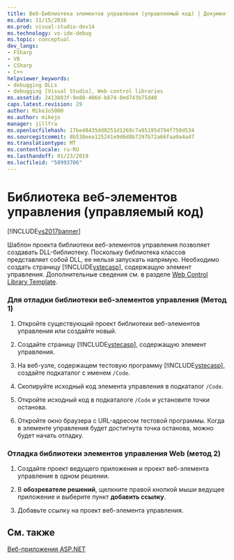 ```yaml
---
title: Веб-Библиотека элементов управления (управляемый код) | Документация Майкрософт
ms.date: 11/15/2016
ms.prod: visual-studio-dev14
ms.technology: vs-ide-debug
ms.topic: conceptual
dev_langs:
- FSharp
- VB
- CSharp
- C++
helpviewer_keywords:
- debugging DLLs
- debugging [Visual Studio], Web control libraries
ms.assetid: 2413883f-9e88-406d-b874-0ed743b75d40
caps.latest.revision: 29
author: MikeJo5000
ms.author: mikejo
manager: jillfra
ms.openlocfilehash: 17be48435dd8251d1269c7a95195d794f750d534
ms.sourcegitcommit: 8b538eea125241e9d6d8b7297b72a66faa9a4a47
ms.translationtype: MT
ms.contentlocale: ru-RU
ms.lasthandoff: 01/23/2019
ms.locfileid: "58993706"
---
```

# <a name="web-control-library-managed-code"></a>Библиотека веб-элементов управления (управляемый код)
[!INCLUDE[vs2017banner](../includes/vs2017banner.md)]

Шаблон проекта библиотеки веб-элементов управления позволяет создавать DLL-библиотеку. Поскольку библиотека классов представляет собой DLL, ее нельзя запускать напрямую. Необходимо создать страницу [!INCLUDE[vstecasp](../includes/vstecasp-md.md)], содержащую элемент управления. Дополнительные сведения см. в разделе [Web Control Library Template](http://msdn.microsoft.com/00666b07-71d2-4ace-a13c-cc130a3ce372).  
  
### <a name="to-debug-a-web-control-library-method-1"></a>Для отладки библиотеки веб-элементов управления (Метод 1)  
  
1.  Откройте существующий проект библиотеки веб-элементов управления или создайте новый.  
  
2.  Создайте страницу [!INCLUDE[vstecasp](../includes/vstecasp-md.md)], содержащую элемент управления.  
  
3.  На веб-узле, содержащем тестовую программу [!INCLUDE[vstecasp](../includes/vstecasp-md.md)], создайте подкаталог с именем `/Code`.  
  
4.  Скопируйте исходный код элемента управления в подкаталог `/Code`.  
  
5.  Откройте исходный код в подкаталоге `/Code` и установите точки останова.  
  
6.  Откройте окно браузера с URL-адресом тестовой программы. Когда в элементе управления будет достигнута точка останова, можно будет начать отладку.  
  
### <a name="to-debug-a-web-control-library-method-2"></a>Отладка библиотеки элементов управления Web (метод 2)  
  
1.  Создайте проект ведущего приложения и проект веб-элемента управления в одном решении.  
  
2.  В **обозревателе решений**, щелкните правой кнопкой мыши ведущее приложение и выберите пункт **добавить ссылку**.  
  
3.  Добавьте ссылку на проект веб-элемента управления.  
  
## <a name="see-also"></a>См. также  
 [Веб-приложения ASP.NET](../debugger/debugging-preparation-aspnet-web-applications.md)
